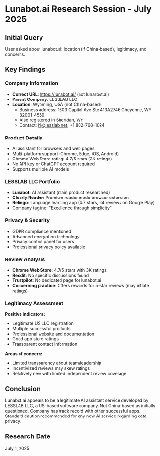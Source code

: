 # Lunabot.ai Research Session - July 2025

## Initial Query
User asked about lunabot.ai: location (if China-based), legitimacy, and concerns.

## Key Findings

### Company Information
- **Correct URL**: https://lunabot.ai/ (not lunarbot.ai)
- **Parent Company**: LESSLAB LLC
- **Location**: Wyoming, USA (not China-based)
  - Business address: 1603 Capitol Ave Ste 413A2746 Cheyenne, WY 82001-4569
  - Also registered in Sheridan, WY
  - Contact: hi@lesslab.net, +1 802-768-1024

### Product Details
- AI assistant for browsers and web pages
- Multi-platform support (Chrome, Edge, iOS, Android)
- Chrome Web Store rating: 4.7/5 stars (3K ratings)
- No API key or ChatGPT account required
- Supports multiple AI models

### LESSLAB LLC Portfolio
- **Lunabot**: AI assistant (main product researched)
- **Clearly Reader**: Premium reader mode browser extension
- **Relingo**: Language learning app (4.7 stars, 64 reviews on Google Play)
- Company tagline: "Excellence through simplicity"

### Privacy & Security
- GDPR compliance mentioned
- Advanced encryption technology
- Privacy control panel for users
- Professional privacy policy available

### Review Analysis
- **Chrome Web Store**: 4.7/5 stars with 3K ratings
- **Reddit**: No specific discussions found
- **Trustpilot**: No dedicated page for lunabot.ai
- **Concerning practice**: Offers rewards for 5-star reviews (may inflate ratings)

### Legitimacy Assessment
**Positive indicators:**
- Legitimate US LLC registration
- Multiple successful products
- Professional website and documentation
- Good app store ratings
- Transparent contact information

**Areas of concern:**
- Limited transparency about team/leadership
- Incentivized reviews may skew ratings
- Relatively new with limited independent review coverage

## Conclusion
Lunabot.ai appears to be a legitimate AI assistant service developed by LESSLAB LLC, a US-based software company. Not China-based as initially questioned. Company has track record with other successful apps. Standard caution recommended for any new AI service regarding data privacy.

## Research Date
July 1, 2025